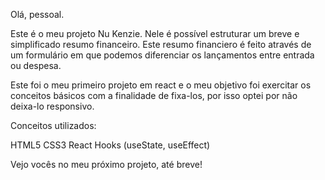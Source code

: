 Olá, pessoal.

Este é o meu projeto Nu Kenzie. Nele é possível estruturar um breve e simplificado resumo financeiro. Este resumo financiero é feito através de um formulário em que podemos diferenciar os lançamentos entre entrada ou despesa.

Este foi o meu primeiro projeto em react e o meu objetivo foi exercitar os conceitos básicos com a finalidade de fixa-los, por isso optei por não deixa-lo responsivo.

Conceitos utilizados:

HTML5
CSS3
React
Hooks (useState, useEffect)

Vejo vocês no meu próximo projeto, até breve!
